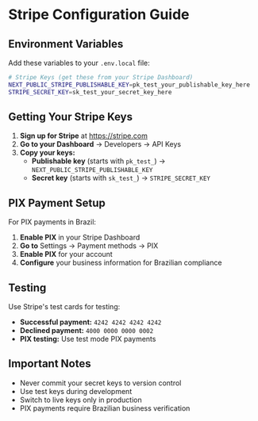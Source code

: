 # Stripe Configuration Guide

## Environment Variables

Add these variables to your `.env.local` file:

```bash
# Stripe Keys (get these from your Stripe Dashboard)
NEXT_PUBLIC_STRIPE_PUBLISHABLE_KEY=pk_test_your_publishable_key_here
STRIPE_SECRET_KEY=sk_test_your_secret_key_here
```

## Getting Your Stripe Keys

1. **Sign up for Stripe** at https://stripe.com
2. **Go to your Dashboard** → Developers → API Keys
3. **Copy your keys:**
   - **Publishable key** (starts with `pk_test_`) → `NEXT_PUBLIC_STRIPE_PUBLISHABLE_KEY`
   - **Secret key** (starts with `sk_test_`) → `STRIPE_SECRET_KEY`

## PIX Payment Setup

For PIX payments in Brazil:

1. **Enable PIX** in your Stripe Dashboard
2. **Go to** Settings → Payment methods → PIX
3. **Enable PIX** for your account
4. **Configure** your business information for Brazilian compliance

## Testing

Use Stripe's test cards for testing:

- **Successful payment:** `4242 4242 4242 4242`
- **Declined payment:** `4000 0000 0000 0002`
- **PIX testing:** Use test mode PIX payments

## Important Notes

- Never commit your secret keys to version control
- Use test keys during development
- Switch to live keys only in production
- PIX payments require Brazilian business verification
